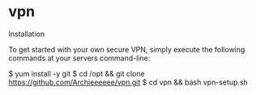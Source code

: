 # vpn


Installation

To get started with your own secure VPN, simply execute the following commands at your servers command-line:

$ yum install -y git
$ cd /opt && git clone https://github.com/Archieeeeee/vpn.git
$ cd vpn && bash vpn-setup.sh

